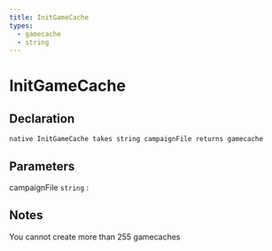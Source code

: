 ```yaml
---
title: InitGameCache
types:
  - gamecache
  - string
---
```


# InitGameCache

## Declaration

```jass
native InitGameCache takes string campaignFile returns gamecache
```

## Parameters
campaignFile `string`
: 

## Notes 
You cannot create more than 255 gamecaches
